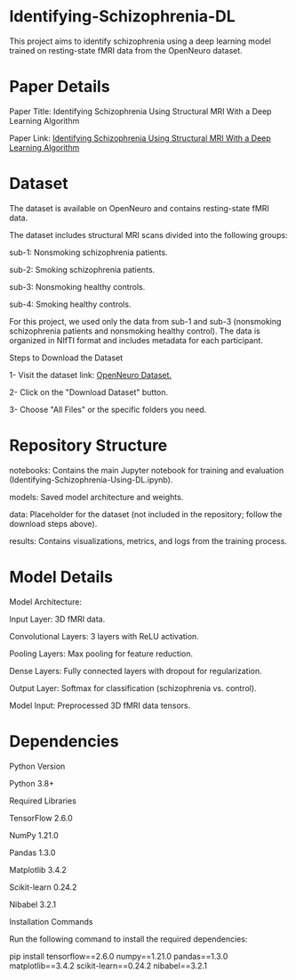 # Identifying-Schizophrenia-DL
This project aims to identify schizophrenia using a deep learning model trained on resting-state fMRI data from the OpenNeuro dataset.

# Paper Details
Paper Title: Identifying Schizophrenia Using Structural MRI With a Deep Learning Algorithm

Paper Link: [Identifying Schizophrenia Using Structural MRI With a Deep Learning Algorithm](https://www.frontiersin.org/journals/psychiatry/articles/10.3389/fpsyt.2020.00016/full)

# Dataset
The dataset is available on OpenNeuro and contains resting-state fMRI data.

The dataset includes structural MRI scans divided into the following groups:

sub-1: Nonsmoking schizophrenia patients.

sub-2: Smoking schizophrenia patients.

sub-3: Nonsmoking healthy controls.

sub-4: Smoking healthy controls.

For this project, we used only the data from sub-1 and sub-3 (nonsmoking schizophrenia patients and nonsmoking healthy control). The data is organized in NIfTI format and includes metadata for each participant.


Steps to Download the Dataset

1- Visit the dataset link: [OpenNeuro Dataset.](https://openneuro.org/datasets/ds001461/versions/1.0.3)

2- Click on the "Download Dataset" button.

3- Choose "All Files" or the specific folders you need.

# Repository Structure
notebooks: Contains the main Jupyter notebook for training and evaluation (Identifying-Schizophrenia-Using-DL.ipynb).

models: Saved model architecture and weights.

data: Placeholder for the dataset (not included in the repository; follow the download steps above).

results: Contains visualizations, metrics, and logs from the training process.

# Model Details

Model Architecture:

Input Layer: 3D fMRI data.

Convolutional Layers: 3 layers with ReLU activation.

Pooling Layers: Max pooling for feature reduction.

Dense Layers: Fully connected layers with dropout for regularization.

Output Layer: Softmax for classification (schizophrenia vs. control).

Model Input: Preprocessed 3D fMRI data tensors.

# Dependencies
Python Version

Python 3.8+

Required Libraries

TensorFlow 2.6.0

NumPy 1.21.0

Pandas 1.3.0

Matplotlib 3.4.2

Scikit-learn 0.24.2

Nibabel 3.2.1

Installation Commands

Run the following command to install the required dependencies:

pip install tensorflow==2.6.0 numpy==1.21.0 pandas==1.3.0 matplotlib==3.4.2 scikit-learn==0.24.2 nibabel==3.2.1
